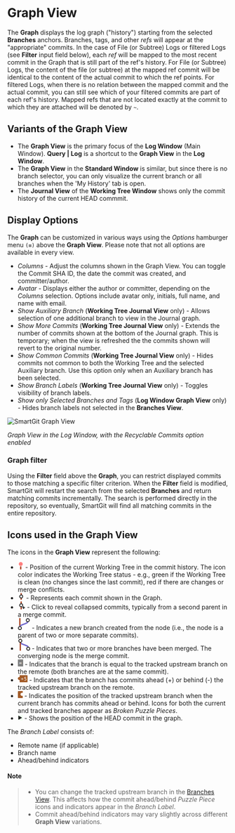 # Graph View

The **Graph** displays the log graph ("history") starting from the selected **Branches** anchors. 
Branches, tags, and other *refs* will appear at the "appropriate" commits. 
In the case of File (or Subtree) Logs or filtered Logs (see **Filter** input field below), each *ref* will be mapped to the most recent commit in the Graph that is still part of the ref's history. 
For File (or Subtree) Logs, the content of the file (or subtree) at the mapped ref commit will be identical to the content of the actual commit to which the ref points. 
For filtered Logs, when there is no relation between the mapped commit and the actual commit, you can still see which of your filtered commits are part of each ref's history. 
Mapped refs that are not located exactly at the commit to which they are attached will be denoted by `~`.

## Variants of the Graph View

- The **Graph View** is the primary focus of the **Log Window** (Main Window).
  **Query \| Log** is a shortcut to the **Graph View** in the **Log Window**. 
- The **Graph View** in the **Standard Window** is similar, but since there is no branch selector, you can only visualize the current branch or all branches when the 'My History' tab is open.
- The **Journal View** of the **Working Tree Window** shows only the commit history of the current HEAD commmit.

## Display Options

The **Graph** can be customized in various ways using the *Options* hamburger menu `(≡)` above the **Graph View**. 
Please note that not all options are available in every view.
- _Columns_ - Adjust the columns shown in the Graph View. 
  You can toggle the Commit SHA ID, the date the commit was created, and committer/author.
- _Avatar_ - Displays either the author or committer, depending on the _Columns_ selection.
  Options include avatar only, initials, full name, and name with email.
- _Show Auxiliary Branch_ (**Working Tree Journal View** only) - Allows selection of one additional branch to view in the Journal graph.
- _Show More Commits_ (**Working Tree Journal View** only) - Extends the number of commits shown at the bottom of the Journal graph.
  This is temporary; when the view is refreshed the the commits shown will revert to the original number.
- _Show Common Commits_ (**Working Tree Journal View** only) - Hides commits not common to both the Working Tree and the selected Auxiliary branch.
  Use this option only when an Auxiliary branch has been selected.
- _Show Branch Labels_ (**Working Tree Journal View** only) - Toggles visibility of branch labels.
- _Show only Selected Branches and Tags_ (**Log Window Graph View** only) - Hides branch labels not selected in the **Branches View**.
  
![SmartGit Graph View](../images/Graph-View.png)

*Graph View in the Log Window, with the Recyclable Commits option enabled*

### Graph filter

Using the **Filter** field above the **Graph**, you can restrict displayed commits to those matching a specific filter criterion. When the **Filter** field is modified, SmartGit will restart the search from the selected **Branches** and return matching commits incrementally. The search is performed directly in the repository, so eventually, SmartGit will find all matching commits in the entire repository.

## Icons used in the Graph View

The icons in the **Graph View** represent the following:

- ![Working Tree](../images/Graph-View-WorkingTree-Icon.png) - Position of the current Working Tree in the commit history. 
  The icon color indicates the Working Tree status - e.g., green if the Working Tree is clean (no changes since the last commit), red if there are changes or merge conflicts.
- ![Commit Node](../images/Graph-View-Node-Icon.png) - Represents each commit shown in the Graph.
- ![Expandable Node](../images/Graph-View-NodeExpand-Icon.png) - Click to reveal collapsed commits, typically from a second parent in a merge commit.
- ![Branch Split](../images/Graph-View-BranchFork-Icon.png) - Indicates a new branch created from the node (i.e., the node is a parent of two or more separate commits).
- ![Branch Merge](../images/Graph-View-BranchMerge-Icon.png) - Indicates that two or more branches have been merged.
  The converging node is the merge commit.
- ![Same Commit](../images/Graph-View-SameCommit-Icon.png) - Indicates that the branch is equal to the tracked upstream branch on the remote (both branches are at the same commit).
- ![Commits Ahead or Behind](../images/Graph-View-CommitsAhead-Icon.png) - Indicates that the branch has commits ahead (+) or behind (-) the tracked upstream branch on the remote.
- ![Broken Puzzle Upstream](../images/Graph-View-BasePuzzle-Icon.png) - Indicates the position of the tracked upstream branch when the current branch has commits ahead or behind.
  Icons for both the current and tracked branches appear as _Broken Puzzle Pieces_. 
- ![Selected Branch Head](../images/Graph-View-SelectedHead-Icon.png) - Shows the position of the HEAD commit in the graph.

The _Branch Label_ consists of:
- Remote name (if applicable)
- Branch name
- Ahead/behind indicators

#### Note
> - You can change the tracked upstream branch in the [Branches View](Branches-view.md#upstream-tracked-branch).
>   This affects how the commit ahead/behind _Puzzle Piece_ icons and indicators appear in the _Branch Label_.
> - Commit ahead/behind indicators may vary slightly across different **Graph View** variations.
